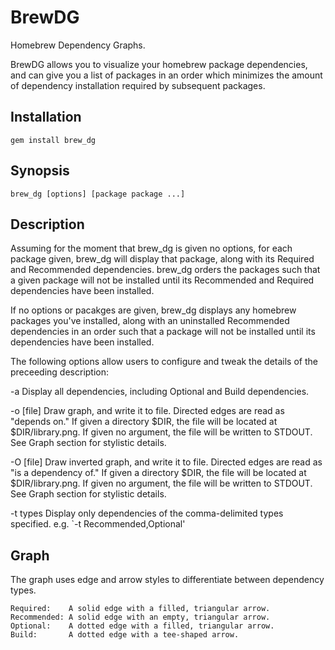# BrewDG

Homebrew Dependency Graphs.

BrewDG allows you to visualize your homebrew package dependencies, and can give you a list of packages in an order which minimizes the amount of dependency installation required by subsequent packages.

## Installation

`gem install brew_dg`

## Synopsis

    brew_dg [options] [package package ...]

## Description

Assuming for the moment that brew_dg is given no options, for each
package given, brew_dg will display that package, along with its
Required and Recommended dependencies. brew_dg orders the packages such
that a given package will not be installed until its Recommended and
Required dependencies have been installed.

If no options or pacakges are given, brew_dg displays any homebrew
packages you've installed, along with an uninstalled Recommended
dependencies in an order such that a package will not be installed until
its dependencies have been installed.

The following options allow users to configure and tweak the details of the
preceeding description:

-a
    Display all dependencies, including Optional and Build dependencies.

-o [file]
    Draw graph, and write it to file. Directed edges are read as "depends
    on." If given a directory $DIR, the file will be located at
    $DIR/library.png. If given no argument, the file will be written to
    STDOUT. See Graph section for stylistic details.

-O [file]
    Draw inverted graph, and write it to file. Directed edges are read as
    "is a dependency of." If given a directory $DIR, the file will be
    located at $DIR/library.png. If given no argument, the file will be
    written to STDOUT. See Graph section for stylistic details.

-t types
    Display only dependencies of the comma-delimited types specified. e.g.
    `-t Recommended,Optional'

## Graph

The graph uses edge and arrow styles to differentiate between dependency
types.

    Required:    A solid edge with a filled, triangular arrow.
    Recommended: A solid edge with an empty, triangular arrow.
    Optional:    A dotted edge with a filled, triangular arrow.
    Build:       A dotted edge with a tee-shaped arrow.


